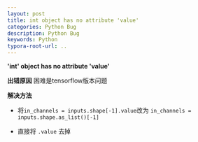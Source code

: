 ```yaml
---
layout: post
title: int object has no attribute 'value'
categories: Python Bug
description: Python Bug
keywords: Python
typora-root-url: ..
---
```


**'int' object has no attribute 'value'**

**出错原因**
困难是tensorflow版本问题

**解决方法**

- 将`in_channels = inputs.shape[-1].value`改为
  `in_channels = inputs.shape.as_list()[-1]`

- 直接将 `.value` 去掉

